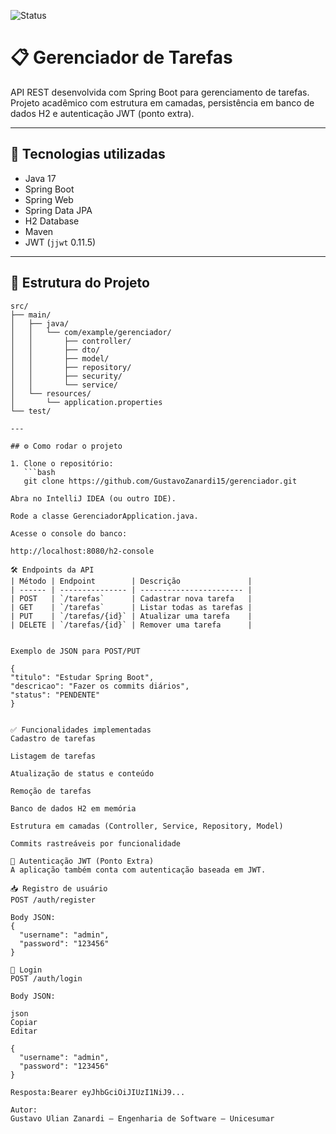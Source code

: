 ![Status](https://img.shields.io/badge/Status-Finalizado-brightgreen)

# 📋 Gerenciador de Tarefas

API REST desenvolvida com Spring Boot para gerenciamento de tarefas. Projeto acadêmico com estrutura em camadas, persistência em banco de dados H2 e autenticação JWT (ponto extra).

---

## 🚀 Tecnologias utilizadas

- Java 17
- Spring Boot
- Spring Web
- Spring Data JPA
- H2 Database
- Maven
- JWT (`jjwt` 0.11.5)

---

## 📁 Estrutura do Projeto

```text
src/
├── main/
│   ├── java/
│   │   └── com/example/gerenciador/
│   │       ├── controller/
│   │       ├── dto/
│   │       ├── model/
│   │       ├── repository/
│   │       ├── security/
│   │       └── service/
│   └── resources/
│       └── application.properties
└── test/

---

## ⚙️ Como rodar o projeto

1. Clone o repositório:
   ```bash
   git clone https://github.com/GustavoZanardi15/gerenciador.git
   
Abra no IntelliJ IDEA (ou outro IDE).

Rode a classe GerenciadorApplication.java.

Acesse o console do banco:

http://localhost:8080/h2-console

🛠️ Endpoints da API
| Método | Endpoint        | Descrição               |
| ------ | --------------- | ----------------------- |
| POST   | `/tarefas`      | Cadastrar nova tarefa   |
| GET    | `/tarefas`      | Listar todas as tarefas |
| PUT    | `/tarefas/{id}` | Atualizar uma tarefa    |
| DELETE | `/tarefas/{id}` | Remover uma tarefa      |


Exemplo de JSON para POST/PUT

{
"titulo": "Estudar Spring Boot",
"descricao": "Fazer os commits diários",
"status": "PENDENTE"
}


✅ Funcionalidades implementadas
Cadastro de tarefas

Listagem de tarefas

Atualização de status e conteúdo

Remoção de tarefas

Banco de dados H2 em memória

Estrutura em camadas (Controller, Service, Repository, Model)

Commits rastreáveis por funcionalidade

🔐 Autenticação JWT (Ponto Extra)
A aplicação também conta com autenticação baseada em JWT.

📥 Registro de usuário
POST /auth/register

Body JSON:
{
  "username": "admin",
  "password": "123456"
}

🔑 Login
POST /auth/login

Body JSON:

json
Copiar
Editar

{
  "username": "admin",
  "password": "123456"
}

Resposta:Bearer eyJhbGciOiJIUzI1NiJ9...

Autor:
Gustavo Ulian Zanardi — Engenharia de Software — Unicesumar
